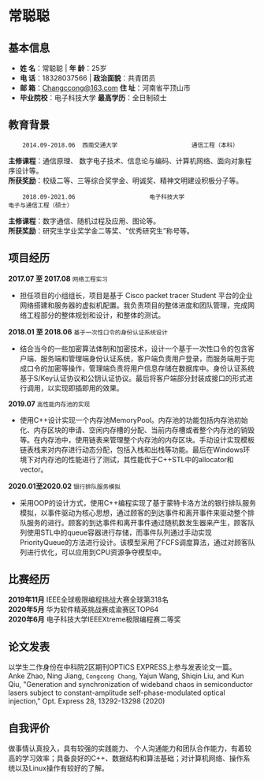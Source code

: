 常聪聪
===

## 基本信息
- **姓    名**：常聪聪 | **年    龄**：25岁
- **电    话**：18328037566 | **政治面貌**：共青团员
- **邮    箱**：Changccong@163.com		**住    址**：河南省平顶山市
- **毕业院校**：电子科技大学		**最高学历**：全日制硕士

## 教育背景
        2014.09-2018.06  西南交通大学                     通信工程（本科）
**主修课程**：通信原理、 数字电子技术、信息论与编码、计算机网络、面向对象程序设计等。<br>
**所获奖励**：校级二等、三等综合奖学金、明诚奖、精神文明建设积极分子等。<br>

        2018.09-2021.06                     电子科技大学                     电子与通信工程（硕士）
**主修课程**：数字通信、随机过程及应用、图论等。<br>
**所获奖励**：研究生学业奖学金二等奖、“优秀研究生”称号等。<br>

## 项目经历
**2017.07 至 2017.08** `网络工程实习`<br>
* 担任项目的小组组长，项目是基于 Cisco packet tracer Student 平台的企业网络搭建和服务器的虚拟机配置。我负责项目的整体进度和团队管理，完成网络工程部分的整体规划和设计，和整体的测试。

**2018.01 至 2018.06** `基于一次性口令的身份认证系统设计`<br>
* 结合当今的一些加密算法体制和加密技术，设计一个基于一次性口令的包含客户端、服务端和管理端身份认证系统，客户端负责用户登录，而服务端用于完成口令的加密等操作，管理端负责将用户信息存储在数据库中。身份认证系统基于S/Key认证协议和公钥认证协议。最后将客户端部分封装成接口的形式进行调用，以实现即插即用的效果。


**2019.07**	 `高性能内存池的实现`<br>
* 使用C++设计实现一个内存池MemoryPool。内存池的功能包括内存池初始化、内存区块的申请、空闲内存槽的分配、当前内存槽或者整个内存池的销毁等。在内存池中，使用链表来管理整个内存池的内存区块。手动设计实现模板链表栈来对内存进行动态分配，包括入栈和出栈等功能。最后在Windows环境下对内存池的性能进行了测试，其性能优于C++STL中的allocator和vector。

**2020.01至2020.02** `银行排队服务模拟`<br>
* 采用OOP的设计方式，使用C++编程实现了基于蒙特卡洛方法的银行排队服务模拟，以事件驱动为核心思想，通过顾客的到达事件和离开事件来驱动整个排队服务的进行。顾客的到达事件和离开事件通过随机数发生器来产生，顾客队列使用STL中的queue容器进行存储，而事件队列通过手动实现PriorityQueue的方法进行设计。该模型采用了FCFS调度算法，通过对顾客队列进行优化，可以应用到CPU资源争夺模型中。


## 比赛经历
**2019年11月**  IEEE全球极限编程挑战大赛全球第318名<br>
**2020年5月**  华为软件精英挑战赛成渝赛区TOP64<br>
**2020年6月**  电子科技大学IEEEXtreme极限编程赛二等奖<br>

## 论文发表
以学生二作身份在中科院2区期刊OPTICS EXPRESS上参与发表论文一篇。<br>
Anke Zhao, Ning Jiang, `Congcong Chang`, Yajun Wang, Shiqin Liu, and Kun Qiu, "Generation and synchronization of wideband chaos in semiconductor lasers subject to constant-amplitude self-phase-modulated optical injection," Opt. Express 28, 13292-13298 (2020)

## 自我评价
做事情认真投入，具有较强的实践能力、 个人沟通能力和团队合作能力，有着较高的学习效率；具备良好的C++、数据结构和算法基础；对计算机网络、操作系统以及Linux操作有较好的了解。

